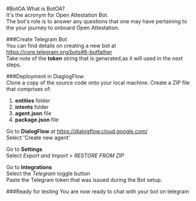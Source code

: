#BotOA
What is BotOA?  
It's the acronym for Open Attestation Bot.   
The bot's role is to answer any questions that one may have pertaining to the your journey to onboard Open Attestation.

###Create Telegram Bot  
You can find details on creating a new bot at    https://core.telegram.org/bots#6-botfather    
Take note of the __token__ string that is generated,as it will used in the next steps.

###Deployment in DiaglogFlow  
Clone a copy of the source code onto your local machine.
Create a ZIP file that comprises of:  
1. __entities__ folder  
2. __intents__  folder  
3. __agent.json__ file  
4. __package.json__ file  

Go to __DialogFlow__ at https://dialogflow.cloud.google.com/  
Select 'Create new agent'

Go to __Settings__  
Select *Export and Import* > *RESTORE FROM ZIP*  

Go to __Integrations__  
Select the *Telegram* toggle button  
Paste the Telegram token that was issued during the Bot setup.  

###Ready for testing
You are now ready to chat with your bot on telegram
